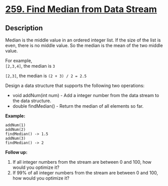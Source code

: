 # [259. Find Median from Data Stream](https://leetcode.com/problems/find-median-from-data-stream/)

## Description

Median is the middle value in an ordered integer list. If the size of the list is even, there is no middle value. So the median is the mean of the two middle value.

For example,    
`[2,3,4]`, the median is `3`

`[2,3]`, the median is `(2 + 3) / 2 = 2.5`

Design a data structure that supports the following two operations:

* void addNum(int num) - Add a integer number from the data stream to the data structure.
* double findMedian() - Return the median of all elements so far.

**Example:**

```
addNum(1)
addNum(2)
findMedian() -> 1.5
addNum(3)
findMedian() -> 2
```

**Follow up:**

1. If all integer numbers from the stream are between 0 and 100, how would you optimize it?
2. If 99% of all integer numbers from the stream are between 0 and 100, how would you optimize it?
